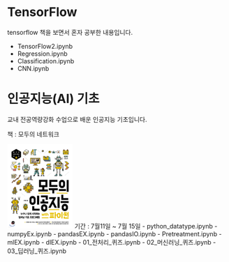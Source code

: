 # TensorFlow
tensorflow 책을 보면서 혼자 공부한 내용입니다.
- TensorFlow2.ipynb
- Regression.ipynb
- Classification.ipynb
- CNN.ipynb
# 인공지능(AI) 기초
교내 전공역량강화 수업으로 배운 인공지능 기초입니다.

책 : 모두의 네트워크

<img src="boock.jpg" width="150px">
기간 : 7월11일 ~ 7월 15일
- python_datatype.ipynb
- numpyEx.ipynb
- pandasEX.ipynb
- pandasIO.ipynb
- Pretreatment.ipynb
- mlEX.ipynb
- dlEX.ipynb
- 01_전처리_퀴즈.ipynb
- 02_머신러닝_퀴즈.ipynb
- 03_딥러닝_퀴즈.ipynb
